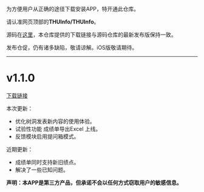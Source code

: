 为方便用户从正确的途径下载安装APP，特开通此仓库。

请认准网页顶部的**THUInfo/THUInfo**。

源码在[这里](https://github.com/UNIDY2002/THUInfo)，本仓库提供的下载链接与源码仓库的最新发布版保持一致。

发布仓促，仍有诸多缺陷，敬请谅解。iOS版敬请期待。

---

# v1.1.0

[下载链接](https://cloud.tsinghua.edu.cn/f/5d52891b6b9f4ab7a7c2/?dl=1)

本次更新：
- 优化树洞发表新内容的使用体验。
- 试验性功能 成绩单导出Excel 上线。
- 反馈模块启用提问箱模式。

近期更新：
- 成绩单同时支持新旧绩点。
- 解决了一些已知问题。

**声明：本APP是第三方产品，但承诺不会以任何方式窃取用户的敏感信息。**
